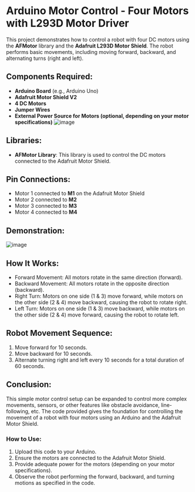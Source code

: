 
# Arduino Motor Control - Four Motors with L293D Motor Driver

This project demonstrates how to control a robot with four DC motors using the **AFMotor** library and the **Adafruit L293D Motor Shield**. The robot performs basic movements, including moving forward, backward, and alternating turns (right and left).

## Components Required:
- **Arduino Board** (e.g., Arduino Uno)
- **Adafruit Motor Shield V2**
- **4 DC Motors**
- **Jumper Wires**
- **External Power Source for Motors (optional, depending on your motor specifications)**
  ![image](https://github.com/user-attachments/assets/7b0c20eb-9e0d-4e2a-afd1-6e2b941caf28)


## Libraries:
- **AFMotor Library**: This library is used to control the DC motors connected to the Adafruit Motor Shield.

## Pin Connections:
- Motor 1 connected to **M1** on the Adafruit Motor Shield
- Motor 2 connected to **M2**
- Motor 3 connected to **M3**
- Motor 4 connected to **M4**

## Demonstration:
![image](https://github.com/user-attachments/assets/9b0a6e47-7ffb-425a-b28b-6b95905b315d)


## How It Works:
- Forward Movement: All motors rotate in the same direction (forward).
- Backward Movement: All motors rotate in the opposite direction (backward).
- Right Turn: Motors on one side (1 & 3) move forward, while motors on the other side (2 & 4) move backward, causing the robot to rotate right.
- Left Turn: Motors on one side (1 & 3) move backward, while motors on the other side (2 & 4) move forward, causing the robot to rotate left.
## Robot Movement Sequence:
1. Move forward for 10 seconds.
2. Move backward for 10 seconds.
3. Alternate turning right and left every 10 seconds for a total duration of 60 seconds.

## Conclusion:
This simple motor control setup can be expanded to control more complex movements, sensors, or other features like obstacle avoidance, line-following, etc. The code provided gives the foundation for controlling the movement of a robot with four motors using an Arduino and the Adafruit Motor Shield.

### How to Use:
1. Upload this code to your Arduino.
2. Ensure the motors are connected to the Adafruit Motor Shield.
3. Provide adequate power for the motors (depending on your motor specifications).
4. Observe the robot performing the forward, backward, and turning motions as specified in the code.
